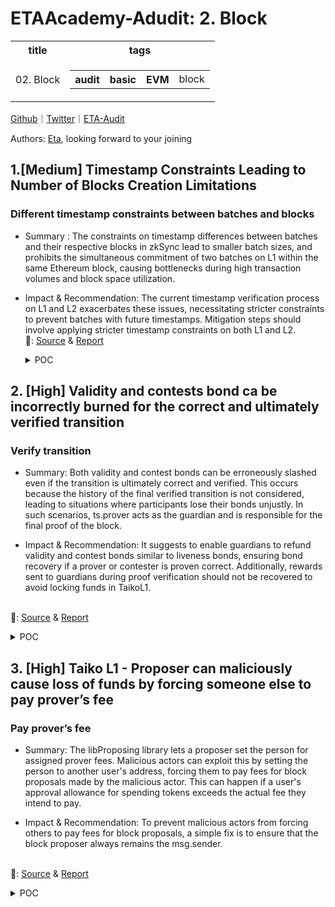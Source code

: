# ETAAcademy-Adudit: 2. Block

<table>
  <tr>
    <th>title</th>
    <th>tags</th>
  </tr>
  <tr>
    <td>02. Block</td>
    <td>
      <table>
        <tr>
          <th>audit</th>
          <th>basic</th>
          <th>EVM</th>
          <td>block</td>
        </tr>
      </table>
    </td>
  </tr>
</table>

[Github](https://github.com/ETAAcademy)｜[Twitter](https://twitter.com/ETAAcademy)｜[ETA-Audit](https://github.com/ETAAcademy/ETAAcademy-Audit)

Authors: [Eta](https://twitter.com/pwhattie), looking forward to your joining

## 1.[Medium] Timestamp Constraints Leading to Number of Blocks Creation Limitations

### Different timestamp constraints between batches and blocks

- Summary : The constraints on timestamp differences between batches and their respective blocks in zkSync lead to smaller batch sizes, and prohibits the simultaneous commitment of two batches on L1 within the same Ethereum block, causing bottlenecks during high transaction volumes and block space utilization.
- Impact & Recommendation: The current timestamp verification process on L1 and L2 exacerbates these issues, necessitating stricter constraints to prevent batches with future timestamps. Mitigation steps should involve applying stricter timestamp constraints on both L1 and L2.
  <br> 🐬: [Source](https://code4rena.com/reports/2023-10-zksync#m-12-timestamp-constraints-leading-to-number-of-blocks-creation-limitations) & [Report](https://code4rena.com/reports/2023-10-zksync)

  <details><summary>POC</summary>

  ```solidity

    Batch 1000:



    Batch timestamp: X + COMMIT_TIMESTAMP_APPROXIMATION_DELTA - 1.

    Timestamp of the last block (fictive block) in this batch: X + COMMIT_TIMESTAMP_APPROXIMATION_DELTA.

    The time this batch is committed on L1: blockTimestamp1000.

    X <= blockTimestamp1000.



    Batch 1001:



    Batch timestamp: X + COMMIT_TIMESTAMP_APPROXIMATION_DELTA + Y.

    Timestamp of the last block (fictive block) in this batch: X + COMMIT_TIMESTAMP_APPROXIMATION_DELTA + Y + K.

    The time this batch is committed on L1: blockTimestamp1001.

  ```

  </details>

## 2. [High] Validity and contests bond ca be incorrectly burned for the correct and ultimately verified transition

### Verify transition

- Summary: Both validity and contest bonds can be erroneously slashed even if the transition is ultimately correct and verified. This occurs because the history of the final verified transition is not considered, leading to situations where participants lose their bonds unjustly. In such scenarios, ts.prover acts as the guardian and is responsible for the final proof of the block.

- Impact & Recommendation: It suggests to enable guardians to refund validity and contest bonds similar to liveness bonds, ensuring bond recovery if a prover or contester is proven correct. Additionally, rewards sent to guardians during proof verification should not be recovered to avoid locking funds in TaikoL1.

<br> 🐬: [Source](https://code4rena.com/reports/2024-03-taiko#h-02-validity-and-contests-bond-ca-be-incorrectly-burned-for-the-correct-and-ultimately-verified-transition) & [Report](https://code4rena.com/reports/2024-03-taiko)

  <details><summary>POC</summary>
 
  ```solidity
      function testProverLoss() external{
        giveEthAndTko(Alice, 1e7 ether, 1000 ether);
        giveEthAndTko(Carol, 1e7 ether, 1000 ether);
        giveEthAndTko(Bob, 1e6 ether, 100 ether);
        console2.log("Bob balance:", tko.balanceOf(Bob));
        uint256 bobBalanceBefore = tko.balanceOf(Bob);
        vm.prank(Bob, Bob);
        bytes32 parentHash = GENESIS_BLOCK_HASH;
        uint256 blockId = 1;
        
        (TaikoData.BlockMetadata memory meta,) = proposeBlock(Alice, Bob, 1_000_000, 1024);
        console2.log("Bob balance After propose:", tko.balanceOf(Bob));
        mine(1);
        bytes32 blockHash = bytes32(1e10 + blockId);
        bytes32 stateRoot = bytes32(1e9 + blockId);
        (, TaikoData.SlotB memory b) = L1.getStateVariables();
        uint64 lastVerifiedBlockBefore = b.lastVerifiedBlockId;
        // Bob proves transition T1 for parent P1
        proveBlock(Bob, Bob, meta, parentHash, blockHash, stateRoot, meta.minTier, "");
        console2.log("Bob balance After proof:", tko.balanceOf(Bob));
        uint16 minTier = meta.minTier;
        // Higher Tier contests by proving transition T2 for same parent P1
        proveHigherTierProof(meta, parentHash, bytes32(uint256(1)), bytes32(uint256(1)), minTier);
        // Guardian steps in to prove T1 is correct transition for parent P1
        proveBlock(
            David, David, meta, parentHash, blockHash, stateRoot, LibTiers.TIER_GUARDIAN, ""
        );
        vm.roll(block.number + 15 * 12);
        vm.warp(
            block.timestamp + tierProvider().getTier(LibTiers.TIER_GUARDIAN).cooldownWindow * 60
                + 1
        );
        vm.roll(block.number + 15 * 12);
        vm.warp(
            block.timestamp + tierProvider().getTier(LibTiers.TIER_GUARDIAN).cooldownWindow * 60
                + 1
        );
        // When the correct transition T1 is verified Bob does permantley loses his validitybond
        // even though it is the correct transition for the verified parent P1.
        verifyBlock(Carol, 1);
        parentHash = blockHash;
        (, b) = L1.getStateVariables();
        uint64 lastVerifiedBlockAfter = b.lastVerifiedBlockId;
        assertEq(lastVerifiedBlockAfter, lastVerifiedBlockBefore + 1 ); // Verification completed
        uint256 bobBalanceAfter = tko.balanceOf(Bob);
        assertLt(bobBalanceAfter, bobBalanceBefore);
        console2.log("Bob Loss:", bobBalanceBefore - bobBalanceAfter);
        console2.log("Bob Loss without couting livenessbond:", bobBalanceBefore - bobBalanceAfter - 1e18); // Liveness bond is 1 ETH in tests
    }
  ```
  </details>

## 3. [High] Taiko L1 - Proposer can maliciously cause loss of funds by forcing someone else to pay prover’s fee

### Pay prover’s fee

- Summary: The libProposing library lets a proposer set the person for assigned prover fees. Malicious actors can exploit this by setting the person to another user's address, forcing them to pay fees for block proposals made by the malicious actor. This can happen if a user's approval allowance for spending tokens exceeds the actual fee they intend to pay.

- Impact & Recommendation: To prevent malicious actors from forcing others to pay fees for block proposals, a simple fix is to ensure that the block proposer always remains the msg.sender.

<br> 🐬: [Source](https://code4rena.com/reports/2024-03-taiko#h-04-taiko-l1---proposer-can-maliciously-cause-loss-of-funds-by-forcing-someone-else-to-pay-provers-fee) & [Report](https://code4rena.com/reports/2024-03-taiko)

<details><summary>POC</summary> 
  
    ```solidity
  
            if (params.coinbase == address(0)) {
        params.coinbase = msg.sender;
    }

    // When a hook is called, all ether in this contract will be send to the hook.
    // If the ether sent to the hook is not used entirely, the hook shall send the Ether
    // back to this contract for the next hook to use.
    // Proposers shall choose use extra hooks wisely.
    IHook(params.hookCalls[i].hook).onBlockProposed{ value: address(this).balance }(
        blk, meta_, params.hookCalls[i].data
    );

    // The proposer irrevocably pays a fee to the assigned prover, either in
    // Ether or ERC20 tokens.
    if (assignment.feeToken == address(0)) {
        // Paying Ether
        _blk.assignedProver.sendEther(proverFee, MAX_GAS_PAYING_PROVER);
    } else {
        // Paying ERC20 tokens
        IERC20(assignment.feeToken).safeTransferFrom(
            _meta.coinbase, _blk.assignedProver, proverFee
        );
    }

    ```

</details>
